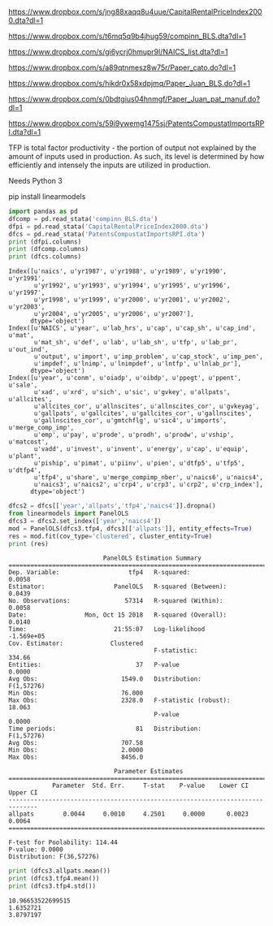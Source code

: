 
https://www.dropbox.com/s/jng88xaqq8u4uue/CapitalRentalPriceIndex2000.dta?dl=1

https://www.dropbox.com/s/t6mq5q9b4jhug59/compinn_BLS.dta?dl=1

https://www.dropbox.com/s/gi6ycrj0hmupr9l/NAICS_list.dta?dl=1

https://www.dropbox.com/s/a89qtnmesz8w75r/Paper_cato.do?dl=1

https://www.dropbox.com/s/hikdr0x58xdpjmq/Paper_Juan_BLS.do?dl=1

https://www.dropbox.com/s/0bdtgius04hnmgf/Paper_Juan_pat_manuf.do?dl=1

https://www.dropbox.com/s/59i9ywemg1475sj/PatentsCompustatImportsRPI.dta?dl=1


TFP is total factor productivity - the portion of output not explained
 by the amount of inputs used in production. As such, its level is
determined by how efficiently and intensely the inputs are utilized in
production.

Needs Python 3

pip install linearmodels


```python
import pandas as pd
dfcomp = pd.read_stata('compinn_BLS.dta')
dfpi = pd.read_stata('CapitalRentalPriceIndex2000.dta')
dfcs = pd.read_stata('PatentsCompustatImportsRPI.dta')
print (dfpi.columns)
print (dfcomp.columns)
print (dfcs.columns)
```

```text
Index([u'naics', u'yr1987', u'yr1988', u'yr1989', u'yr1990', u'yr1991',
       u'yr1992', u'yr1993', u'yr1994', u'yr1995', u'yr1996', u'yr1997',
       u'yr1998', u'yr1999', u'yr2000', u'yr2001', u'yr2002', u'yr2003',
       u'yr2004', u'yr2005', u'yr2006', u'yr2007'],
      dtype='object')
Index([u'NAICS', u'year', u'lab_hrs', u'cap', u'cap_sh', u'cap_ind', u'mat',
       u'mat_sh', u'def', u'lab', u'lab_sh', u'tfp', u'lab_pr', u'out_ind',
       u'output', u'import', u'imp_problem', u'cap_stock', u'imp_pen',
       u'impdef', u'lnimp', u'lnimpdef', u'lntfp', u'lnlab_pr'],
      dtype='object')
Index([u'year', u'conm', u'oiadp', u'oibdp', u'ppegt', u'ppent', u'sale',
       u'xad', u'xrd', u'sich', u'sic', u'gvkey', u'allpats', u'allcites',
       u'allcites_cor', u'allnscites', u'allnscites_cor', u'gvkeyag',
       u'gallpats', u'gallcites', u'gallcites_cor', u'gallnscites',
       u'gallnscites_cor', u'gmtchflg', u'sic4', u'imports', u'merge_comp_imp',
       u'emp', u'pay', u'prode', u'prodh', u'prodw', u'vship', u'matcost',
       u'vadd', u'invest', u'invent', u'energy', u'cap', u'equip', u'plant',
       u'piship', u'pimat', u'piinv', u'pien', u'dtfp5', u'tfp5', u'dtfp4',
       u'tfp4', u'share', u'merge_compimp_nber', u'naics6', u'naics4',
       u'naics3', u'naics2', u'crp4', u'crp3', u'crp2', u'crp_index'],
      dtype='object')
```

```python
dfcs2 = dfcs[['year','allpats','tfp4','naics4']].dropna()
from linearmodels import PanelOLS
dfcs3 = dfcs2.set_index(['year','naics4'])
mod = PanelOLS(dfcs3.tfp4, dfcs3[['allpats']], entity_effects=True)
res = mod.fit(cov_type='clustered', cluster_entity=True)
print (res)
```

```
                          PanelOLS Estimation Summary                           
================================================================================
Dep. Variable:                   tfp4   R-squared:                        0.0058
Estimator:                   PanelOLS   R-squared (Between):              0.0439
No. Observations:               57314   R-squared (Within):               0.0058
Date:                Mon, Oct 15 2018   R-squared (Overall):              0.0140
Time:                        21:55:07   Log-likelihood                -1.569e+05
Cov. Estimator:             Clustered                                           
                                        F-statistic:                      334.66
Entities:                          37   P-value                           0.0000
Avg Obs:                       1549.0   Distribution:                 F(1,57276)
Min Obs:                       76.000                                           
Max Obs:                       2328.0   F-statistic (robust):             18.063
                                        P-value                           0.0000
Time periods:                      81   Distribution:                 F(1,57276)
Avg Obs:                       707.58                                           
Min Obs:                       2.0000                                           
Max Obs:                       8456.0                                           
                                                                                
                             Parameter Estimates                              
==============================================================================
            Parameter  Std. Err.     T-stat    P-value    Lower CI    Upper CI
------------------------------------------------------------------------------
allpats        0.0044     0.0010     4.2501     0.0000      0.0023      0.0064
==============================================================================

F-test for Poolability: 114.44
P-value: 0.0000
Distribution: F(36,57276)
```

```python
print (dfcs3.allpats.mean())
print (dfcs3.tfp4.mean())
print (dfcs3.tfp4.std())
```

```
10.96653522699515
1.6352721
3.8797197
```



